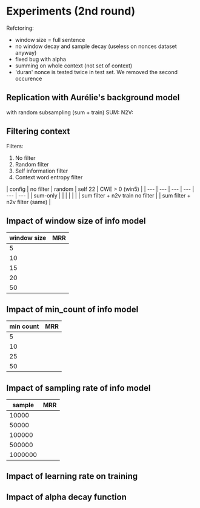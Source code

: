 # Experiments (2nd round)

Refctoring:
- window size = full sentence
- no window decay and sample decay (useless on nonces dataset anyway)
- fixed bug with alpha
- summing on whole context (not set of context)
- 'duran' nonce is tested twice in test set. We removed the second occurence

## Replication with Aurélie's background model
with random subsampling (sum + train)
SUM:
N2V:

## Filtering context
Filters:
1. No filter
2. Random filter
3. Self information filter
4. Context word entropy filter

| config | no filter | random | self 22 | CWE > 0 (win5) |
| --- | --- | --- | --- | --- | --- |
| sum-only |  |  |  |  | |
| sum filter + n2v train no filter |
| sum filter + n2v filter (same) |

## Impact of window size of info model
| window size | MRR |
| --- | --- |
| 5 |  |
| 10 |  |
| 15 |  |
| 20 |  |
| 50 |  |

## Impact of min_count of info model
| min count | MRR |
| --- | --- |
| 5 |  |
| 10 |  |
| 25 |  |
| 50 |  |

## Impact of sampling rate of info model

| sample | MRR |
| --- | --- |
| 10000 |  |
| 50000 |  |
| 100000 |  |
| 500000 |  |
| 1000000 |  |

## Impact of learning rate on training

## Impact of alpha decay function
